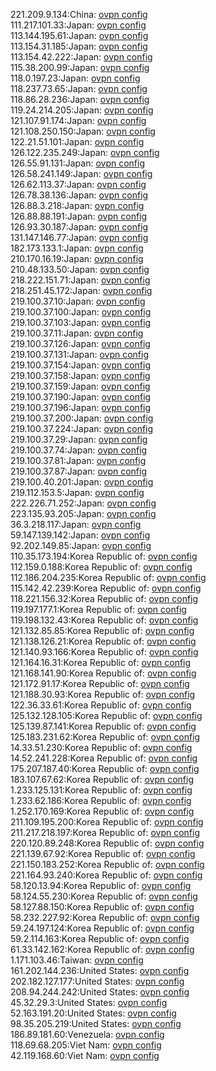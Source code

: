 221.209.9.134:China: [ovpn config](vpn/221_209_9_134.ovpn)  
111.217.101.33:Japan: [ovpn config](vpn/111_217_101_33.ovpn)  
113.144.195.61:Japan: [ovpn config](vpn/113_144_195_61.ovpn)  
113.154.31.185:Japan: [ovpn config](vpn/113_154_31_185.ovpn)  
113.154.42.222:Japan: [ovpn config](vpn/113_154_42_222.ovpn)  
115.38.200.99:Japan: [ovpn config](vpn/115_38_200_99.ovpn)  
118.0.197.23:Japan: [ovpn config](vpn/118_0_197_23.ovpn)  
118.237.73.65:Japan: [ovpn config](vpn/118_237_73_65.ovpn)  
118.86.28.236:Japan: [ovpn config](vpn/118_86_28_236.ovpn)  
119.24.214.205:Japan: [ovpn config](vpn/119_24_214_205.ovpn)  
121.107.91.174:Japan: [ovpn config](vpn/121_107_91_174.ovpn)  
121.108.250.150:Japan: [ovpn config](vpn/121_108_250_150.ovpn)  
122.21.51.101:Japan: [ovpn config](vpn/122_21_51_101.ovpn)  
126.122.235.249:Japan: [ovpn config](vpn/126_122_235_249.ovpn)  
126.55.91.131:Japan: [ovpn config](vpn/126_55_91_131.ovpn)  
126.58.241.149:Japan: [ovpn config](vpn/126_58_241_149.ovpn)  
126.62.113.37:Japan: [ovpn config](vpn/126_62_113_37.ovpn)  
126.78.38.136:Japan: [ovpn config](vpn/126_78_38_136.ovpn)  
126.88.3.218:Japan: [ovpn config](vpn/126_88_3_218.ovpn)  
126.88.88.191:Japan: [ovpn config](vpn/126_88_88_191.ovpn)  
126.93.30.187:Japan: [ovpn config](vpn/126_93_30_187.ovpn)  
131.147.146.77:Japan: [ovpn config](vpn/131_147_146_77.ovpn)  
182.173.133.1:Japan: [ovpn config](vpn/182_173_133_1.ovpn)  
210.170.16.19:Japan: [ovpn config](vpn/210_170_16_19.ovpn)  
210.48.133.50:Japan: [ovpn config](vpn/210_48_133_50.ovpn)  
218.222.151.71:Japan: [ovpn config](vpn/218_222_151_71.ovpn)  
218.251.45.172:Japan: [ovpn config](vpn/218_251_45_172.ovpn)  
219.100.37.10:Japan: [ovpn config](vpn/219_100_37_10.ovpn)  
219.100.37.100:Japan: [ovpn config](vpn/219_100_37_100.ovpn)  
219.100.37.103:Japan: [ovpn config](vpn/219_100_37_103.ovpn)  
219.100.37.11:Japan: [ovpn config](vpn/219_100_37_11.ovpn)  
219.100.37.126:Japan: [ovpn config](vpn/219_100_37_126.ovpn)  
219.100.37.131:Japan: [ovpn config](vpn/219_100_37_131.ovpn)  
219.100.37.154:Japan: [ovpn config](vpn/219_100_37_154.ovpn)  
219.100.37.158:Japan: [ovpn config](vpn/219_100_37_158.ovpn)  
219.100.37.159:Japan: [ovpn config](vpn/219_100_37_159.ovpn)  
219.100.37.190:Japan: [ovpn config](vpn/219_100_37_190.ovpn)  
219.100.37.196:Japan: [ovpn config](vpn/219_100_37_196.ovpn)  
219.100.37.200:Japan: [ovpn config](vpn/219_100_37_200.ovpn)  
219.100.37.224:Japan: [ovpn config](vpn/219_100_37_224.ovpn)  
219.100.37.29:Japan: [ovpn config](vpn/219_100_37_29.ovpn)  
219.100.37.74:Japan: [ovpn config](vpn/219_100_37_74.ovpn)  
219.100.37.81:Japan: [ovpn config](vpn/219_100_37_81.ovpn)  
219.100.37.87:Japan: [ovpn config](vpn/219_100_37_87.ovpn)  
219.100.40.201:Japan: [ovpn config](vpn/219_100_40_201.ovpn)  
219.112.153.5:Japan: [ovpn config](vpn/219_112_153_5.ovpn)  
222.226.71.252:Japan: [ovpn config](vpn/222_226_71_252.ovpn)  
223.135.93.205:Japan: [ovpn config](vpn/223_135_93_205.ovpn)  
36.3.218.117:Japan: [ovpn config](vpn/36_3_218_117.ovpn)  
59.147.139.142:Japan: [ovpn config](vpn/59_147_139_142.ovpn)  
92.202.149.85:Japan: [ovpn config](vpn/92_202_149_85.ovpn)  
110.35.173.194:Korea Republic of: [ovpn config](vpn/110_35_173_194.ovpn)  
112.159.0.188:Korea Republic of: [ovpn config](vpn/112_159_0_188.ovpn)  
112.186.204.235:Korea Republic of: [ovpn config](vpn/112_186_204_235.ovpn)  
115.142.42.239:Korea Republic of: [ovpn config](vpn/115_142_42_239.ovpn)  
118.221.156.32:Korea Republic of: [ovpn config](vpn/118_221_156_32.ovpn)  
119.197.177.1:Korea Republic of: [ovpn config](vpn/119_197_177_1.ovpn)  
119.198.132.43:Korea Republic of: [ovpn config](vpn/119_198_132_43.ovpn)  
121.132.85.85:Korea Republic of: [ovpn config](vpn/121_132_85_85.ovpn)  
121.138.126.21:Korea Republic of: [ovpn config](vpn/121_138_126_21.ovpn)  
121.140.93.166:Korea Republic of: [ovpn config](vpn/121_140_93_166.ovpn)  
121.164.16.31:Korea Republic of: [ovpn config](vpn/121_164_16_31.ovpn)  
121.168.141.90:Korea Republic of: [ovpn config](vpn/121_168_141_90.ovpn)  
121.172.91.17:Korea Republic of: [ovpn config](vpn/121_172_91_17.ovpn)  
121.188.30.93:Korea Republic of: [ovpn config](vpn/121_188_30_93.ovpn)  
122.36.33.61:Korea Republic of: [ovpn config](vpn/122_36_33_61.ovpn)  
125.132.128.105:Korea Republic of: [ovpn config](vpn/125_132_128_105.ovpn)  
125.139.87.141:Korea Republic of: [ovpn config](vpn/125_139_87_141.ovpn)  
125.183.231.62:Korea Republic of: [ovpn config](vpn/125_183_231_62.ovpn)  
14.33.51.230:Korea Republic of: [ovpn config](vpn/14_33_51_230.ovpn)  
14.52.241.228:Korea Republic of: [ovpn config](vpn/14_52_241_228.ovpn)  
175.207.187.40:Korea Republic of: [ovpn config](vpn/175_207_187_40.ovpn)  
183.107.67.62:Korea Republic of: [ovpn config](vpn/183_107_67_62.ovpn)  
1.233.125.131:Korea Republic of: [ovpn config](vpn/1_233_125_131.ovpn)  
1.233.62.186:Korea Republic of: [ovpn config](vpn/1_233_62_186.ovpn)  
1.252.170.169:Korea Republic of: [ovpn config](vpn/1_252_170_169.ovpn)  
211.109.195.200:Korea Republic of: [ovpn config](vpn/211_109_195_200.ovpn)  
211.217.218.197:Korea Republic of: [ovpn config](vpn/211_217_218_197.ovpn)  
220.120.89.248:Korea Republic of: [ovpn config](vpn/220_120_89_248.ovpn)  
221.139.67.92:Korea Republic of: [ovpn config](vpn/221_139_67_92.ovpn)  
221.150.183.252:Korea Republic of: [ovpn config](vpn/221_150_183_252.ovpn)  
221.164.93.240:Korea Republic of: [ovpn config](vpn/221_164_93_240.ovpn)  
58.120.13.94:Korea Republic of: [ovpn config](vpn/58_120_13_94.ovpn)  
58.124.55.230:Korea Republic of: [ovpn config](vpn/58_124_55_230.ovpn)  
58.127.88.150:Korea Republic of: [ovpn config](vpn/58_127_88_150.ovpn)  
58.232.227.92:Korea Republic of: [ovpn config](vpn/58_232_227_92.ovpn)  
59.24.197.124:Korea Republic of: [ovpn config](vpn/59_24_197_124.ovpn)  
59.2.114.163:Korea Republic of: [ovpn config](vpn/59_2_114_163.ovpn)  
61.33.142.162:Korea Republic of: [ovpn config](vpn/61_33_142_162.ovpn)  
1.171.103.46:Taiwan: [ovpn config](vpn/1_171_103_46.ovpn)  
161.202.144.236:United States: [ovpn config](vpn/161_202_144_236.ovpn)  
202.182.127.177:United States: [ovpn config](vpn/202_182_127_177.ovpn)  
208.94.244.242:United States: [ovpn config](vpn/208_94_244_242.ovpn)  
45.32.29.3:United States: [ovpn config](vpn/45_32_29_3.ovpn)  
52.163.191.20:United States: [ovpn config](vpn/52_163_191_20.ovpn)  
98.35.205.219:United States: [ovpn config](vpn/98_35_205_219.ovpn)  
186.89.181.60:Venezuela: [ovpn config](vpn/186_89_181_60.ovpn)  
118.69.68.205:Viet Nam: [ovpn config](vpn/118_69_68_205.ovpn)  
42.119.168.60:Viet Nam: [ovpn config](vpn/42_119_168_60.ovpn)  
